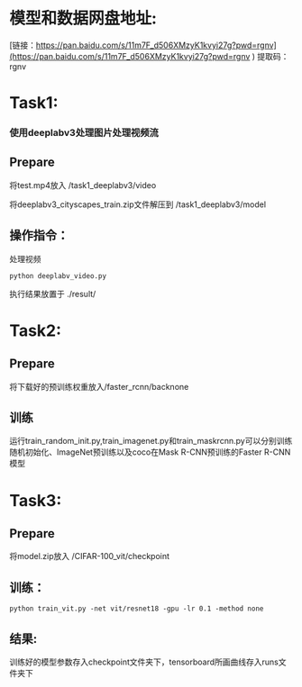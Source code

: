 # 模型和数据网盘地址: 
[链接：https://pan.baidu.com/s/11m7F_d506XMzyK1kvyi27g?pwd=rgnv](https://pan.baidu.com/s/11m7F_d506XMzyK1kvyi27g?pwd=rgnv )
提取码：rgnv

# Task1: 
### 使用deeplabv3处理图片处理视频流

## Prepare
将test.mp4放入 /task1_deeplabv3/video  

将deeplabv3_cityscapes_train.zip文件解压到 /task1_deeplabv3/model

## 操作指令：
处理视频 
```
python deeplabv_video.py 
```
执行结果放置于  ./result/

# Task2:

## Prepare
将下载好的预训练权重放入/faster_rcnn/backnone

## 训练
运行train_random_init.py,train_imagenet.py和train_maskrcnn.py可以分别训练随机初始化、ImageNet预训练以及coco在Mask R-CNN预训练的Faster R-CNN模型

# Task3: 
## Prepare
将model.zip放入 /CIFAR-100_vit/checkpoint

## 训练：
```
python train_vit.py -net vit/resnet18 -gpu -lr 0.1 -method none
```
## 结果:
训练好的模型参数存入checkpoint文件夹下，tensorboard所画曲线存入runs文件夹下
